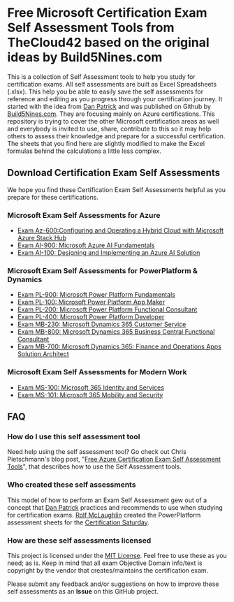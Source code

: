 # Free Microsoft Certification Exam Self Assessment Tools from TheCloud42 based on the original ideas by Build5Nines.com

This is a collection of Self Assessment tools to help you study for certification exams. All self assessments are built as Excel Spreadsheets (.xlsx). This help you be able to easily save the self assessments for reference and editing as you progress through your certification journey. It started with the idea from [Dan Patrick](https://twitter.com/deltadan) and was published on Github by [Build5Nines.com](https://build5nines.com). They are focusing mainly on Azure certifications. This repository is trying to cover the other Microsoft certification areas as well and everybody is invited to use, share, contribute to this so it may help others to assess their knowledge and prepare for a successful certification. The sheets that you find here are slightly modified to make the Excel formulas behind the calculations a little less complex.

## Download Certification Exam Self Assessments

We hope you find these Certification Exam Self Assessments helpful as you prepare for these certifications.

### Microsoft Exam Self Assessments for Azure

- [Exam Az-600:Configuring and Operating a Hybrid Cloud with Microsoft Azure Stack Hub](Assessments/Exam-Msft-AZ-600-Self-Assessment-TheCloud42.xlsx?raw=1)
- [Exam AI-900: Microsoft Azure AI Fundamentals](Assessments/Exam-Msft-AI-900-Self-Assessment-TheCloud42.xlsx?raw=1)
- [Exam AI-100: Designing and Implementing an Azure AI Solution](Assessments/Exam-Msft-AI-100-Self-Assessment-TheCloud42.xlsx?raw=1)

### Microsoft Exam Self Assessments for PowerPlatform & Dynamics

- [Exam PL-900: Microsoft Power Platform Fundamentals](Assessments/Exam-Msft-PL-900-Self-Assessment-TheCloud42.xlsx?raw=1)
- [Exam PL-100: Microsoft Power Platform App Maker](Assessments/Exam-Msft-PL-100-Self-Assessment-TheCloud42.xlsx?raw=1)
- [Exam PL-200: Microsoft Power Platform Functional Consultant](Assessments/Exam-Msft-PL-200-Self-Assessment-TheCloud42.xlsx?raw=1)
- [Exam PL-400: Microsoft Power Platform Developer](Assessments/Exam-Msft-PL-900-Self-Assessment-TheCloud42.xlsx?raw=1)
- [Exam MB-230: Microsoft Dynamics 365 Customer Service](Assessments/Exam-Msft-MB-230-Self-Assessment-TheCloud42.xlsx?raw=1)
- [Exam MB-800: Microsoft Dynamics 365 Business Central Functional Consultant](Assessments/Exam-Msft-MB-800-Self-Assessment-TheCloud42.xlsx?raw=1)
- [Exam MB-700: Microsoft Dynamics 365: Finance and Operations Apps Solution Architect](Assessments/Exam-Msft-MB-700-Self-Assessment-TheCloud42.xlsx?raw=1)

### Microsoft Exam Self Assessments for Modern Work

- [Exam MS-100: Microsoft 365 Identity and Services](Assessments/Exam-Msft-MS-100-Self-Assessment-TheCloud42.xlsx?raw=1)
- [Exam MS-101: Microsoft 365 Mobility and Security](Assessments/Exam-Msft-MS-101-Self-Assessment-TheCloud42.xlsx?raw=1)

## FAQ

### How do I use this self assessment tool

Need help using the self assessment tool? Go check out Chris Pietschmann's blog post, "[Free Azure Certification Exam Self Assessment Tools](https://build5nines.com/free-oss-exam-self-assessment-tool/)", that describes how to use the Self Assessment tools.

### Who created these self assessments

This model of how to perform an Exam Self Assessment gew out of a concept that [Dan Patrick](https://twitter.com/deltadan) practices and recommends to use when studying for certification exams. [Rolf McLaughlin](https://www.linkedin.com/in/powershell/) created the PowerPlatform assessment sheets for the [Certification Saturday](https://events.powercommunity.com/certification-saturday/).

### How are these self assessments licensed

This project is licensed under the [MIT License](https://github.com/TheCloud42/Assessment-Sheets/blob/main/LICENSE). Feel free to use these as you need; as is. Keep in mind that all exam Objective Domain info/text is copyright by the vendor that creates/maintains the certification exam.

Please submit any feedback and/or suggestions on how to improve these self assessments as an **Issue** on this GitHub project.
